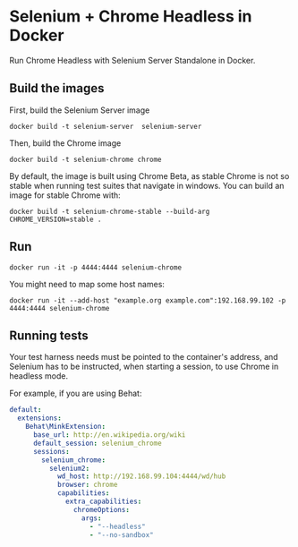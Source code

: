 Selenium + Chrome Headless in Docker
===

Run Chrome Headless with Selenium Server Standalone in Docker.

Build the images
---

First, build the Selenium Server image

    docker build -t selenium-server  selenium-server

Then, build the Chrome image 

    docker build -t selenium-chrome chrome

By default, the image is built using Chrome Beta, as stable Chrome is not so stable when running test suites that
navigate in windows. You can build an image for stable Chrome with:

    docker build -t selenium-chrome-stable --build-arg CHROME_VERSION=stable .

Run
---

    docker run -it -p 4444:4444 selenium-chrome

You might need to map some host names:

    docker run -it --add-host "example.org example.com":192.168.99.102 -p 4444:4444 selenium-chrome

Running tests
---

Your test harness needs must be pointed to the container's address, and Selenium has to be instructed, when starting
a session, to use Chrome in headless mode.

For example, if you are using Behat:

```yaml
default:
  extensions:
    Behat\MinkExtension:
      base_url: http://en.wikipedia.org/wiki
      default_session: selenium_chrome
      sessions:
        selenium_chrome:
          selenium2:
            wd_host: http://192.168.99.104:4444/wd/hub
            browser: chrome
            capabilities:
              extra_capabilities:
                chromeOptions:
                  args:
                    - "--headless"
                    - "--no-sandbox"
```
